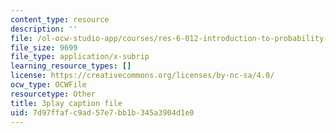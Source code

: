 ```yaml
---
content_type: resource
description: ''
file: /ol-ocw-studio-app/courses/res-6-012-introduction-to-probability-spring-2018/7d97ffafc9ad57e7bb1b345a3904d1e0_f_BHF-OYwr4.vtt
file_size: 9699
file_type: application/x-subrip
learning_resource_types: []
license: https://creativecommons.org/licenses/by-nc-sa/4.0/
ocw_type: OCWFile
resourcetype: Other
title: 3play caption file
uid: 7d97ffaf-c9ad-57e7-bb1b-345a3904d1e0
---
```

